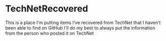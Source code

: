 # TechNetRecovered

This is a place I'm putting items I've recovered from TechNet that I haven't been able to find on GitHub
I'll do my best to always put the information from the person who posted it on TechNet
